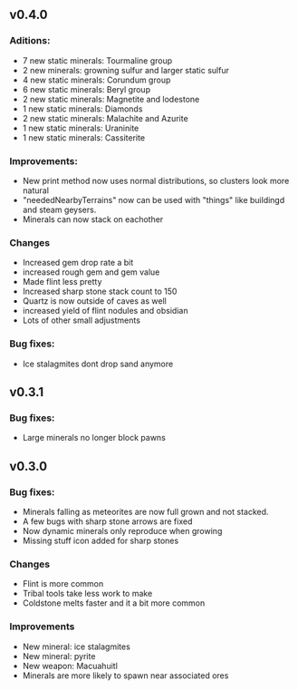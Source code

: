 ## v0.4.0 

### Aditions:

* 7 new static minerals: Tourmaline group
* 2 new minerals: growning sulfur and larger static sulfur
* 4 new static minerals: Corundum group
* 6 new static minerals: Beryl group
* 2 new static minerals: Magnetite and lodestone
* 1 new static minerals: Diamonds
* 2 new static minerals: Malachite and Azurite
* 1 new static minerals: Uraninite
* 1 new static minerals: Cassiterite

### Improvements:

* New print method now uses normal distributions, so clusters look more natural
* "neededNearbyTerrains" now can be used with "things" like buildingd and steam geysers.
* Minerals can now stack on eachother

### Changes

* Increased gem drop rate a bit
* increased rough gem and gem value 
* Made flint less pretty
* Increased sharp stone stack count to 150
* Quartz is now outside of caves as well
* increased yield of flint nodules and obsidian
* Lots of other small adjustments 

### Bug fixes:

* Ice stalagmites dont drop sand anymore

## v0.3.1

### Bug fixes:

* Large minerals no longer block pawns

## v0.3.0

### Bug fixes:

* Minerals falling as meteorites are now full grown and not stacked.
* A few bugs with sharp stone arrows are fixed
* Now dynamic minerals only reproduce when growing
* Missing stuff icon added for sharp stones

### Changes

* Flint is more common
* Tribal tools take less work to make
* Coldstone melts faster and it a bit more common

### Improvements

* New mineral: ice stalagmites
* New mineral: pyrite
* New weapon: Macuahuitl
* Minerals are more likely to spawn near associated ores
